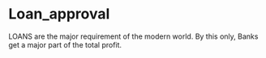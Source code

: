 # Loan_approval
LOANS are the major requirement of the modern world. By this only, Banks get a major part of the total profit.
